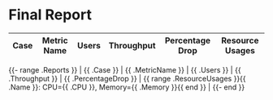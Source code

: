 # Final Report

| Case                    | Metric Name | Users | Throughput | Percentage Drop | Resource Usages |
|-------------------------|-------------|-------|------------|-----------------|-----------------|
{{- range .Reports }}
| {{ .Case }}             | {{ .MetricName }} | {{ .Users }} | {{ .Throughput }} | {{ .PercentageDrop }} | {{ range .ResourceUsages }}{{ .Name }}: CPU={{ .CPU }}, Memory={{ .Memory }}{{ end }} |
{{- end }}